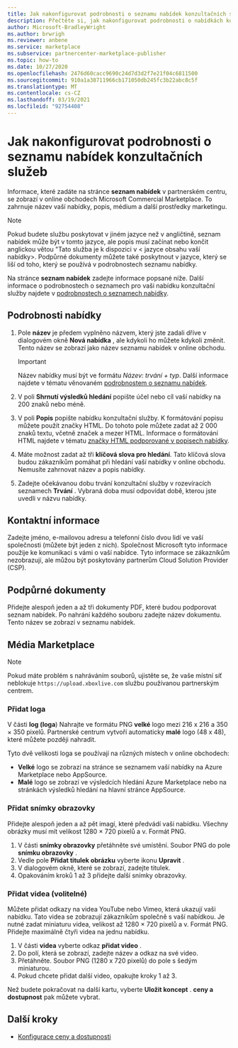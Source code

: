 ```yaml
---
title: Jak nakonfigurovat podrobnosti o seznamu nabídek konzultačních služeb v partnerském centru Microsoftu
description: Přečtěte si, jak nakonfigurovat podrobnosti o nabídkách konzultačních služeb na webu Microsoft Commercial Marketplace pomocí partnerského centra.
author: Microsoft-BradleyWright
ms.author: brwrigh
ms.reviewer: anbene
ms.service: marketplace
ms.subservice: partnercenter-marketplace-publisher
ms.topic: how-to
ms.date: 10/27/2020
ms.openlocfilehash: 2476d60cacc9690c24d7d3d2f7e21f04c6811500
ms.sourcegitcommit: 910a1a38711966cb171050db245fc3b22abc8c5f
ms.translationtype: MT
ms.contentlocale: cs-CZ
ms.lasthandoff: 03/19/2021
ms.locfileid: "92754408"
---
```

# <a name="how-to-configure-your-consulting-service-offer-listing-details"></a>Jak nakonfigurovat podrobnosti o seznamu nabídek konzultačních služeb

Informace, které zadáte na stránce **seznam nabídek** v partnerském centru, se zobrazí v online obchodech Microsoft Commercial Marketplace. To zahrnuje název vaší nabídky, popis, médium a další prostředky marketingu.

> [!NOTE]
> Pokud budete službu poskytovat v jiném jazyce než v angličtině, seznam nabídek může být v tomto jazyce, ale popis musí začínat nebo končit anglickou větou "Tato služba je k dispozici v &lt; jazyce obsahu vaší nabídky>. Podpůrné dokumenty můžete také poskytnout v jazyce, který se liší od toho, který se používá v podrobnostech seznamu nabídky.

Na stránce **seznam nabídek** zadejte informace popsané níže. Další informace o podrobnostech o seznamech pro vaši nabídku konzultační služby najdete v [podrobnostech o seznamech nabídky](./plan-consulting-service-offer.md#offer-listing-details).

## <a name="offer-details"></a>Podrobnosti nabídky

1.  Pole **název** je předem vyplněno názvem, který jste zadali dříve v dialogovém okně **Nová nabídka** , ale kdykoli ho můžete kdykoli změnit. Tento název se zobrazí jako název seznamu nabídek v online obchodu.

    > [!IMPORTANT]
    > Název nabídky musí být ve formátu *Název: trvání + typ*. Další informace najdete v tématu věnovaném [podrobnostem o seznamu nabídek](./plan-consulting-service-offer.md#offer-listing-details).

2. V poli **Shrnutí výsledků hledání** popište účel nebo cíl vaší nabídky na 200 znaků nebo méně.
3. V poli **Popis** popište nabídku konzultační služby. K formátování popisu můžete použít značky HTML. Do tohoto pole můžete zadat až 2 000 znaků textu, včetně značek a mezer HTML. Informace o formátování HTML najdete v tématu [značky HTML podporované v popisech nabídky](./supported-html-tags.md).
4. Máte možnost zadat až tři **klíčová slova pro hledání**. Tato klíčová slova budou zákazníkům pomáhat při hledání vaší nabídky v online obchodu. Nemusíte zahrnovat název a popis nabídky.
5. Zadejte očekávanou dobu trvání konzultační služby v rozevíracích seznamech **Trvání** . Vybraná doba musí odpovídat době, kterou jste uvedli v názvu nabídky.

## <a name="contact-information"></a>Kontaktní informace

Zadejte jméno, e-mailovou adresu a telefonní číslo dvou lidí ve vaší společnosti (můžete být jeden z nich). Společnost Microsoft tyto informace použije ke komunikaci s vámi o vaší nabídce. Tyto informace se zákazníkům nezobrazují, ale můžou být poskytovány partnerům Cloud Solution Provider (CSP).

## <a name="supporting-documents"></a>Podpůrné dokumenty

Přidejte alespoň jeden a až tři dokumenty PDF, které budou podporovat seznam nabídek. Po nahrání každého souboru zadejte název dokumentu. Tento název se zobrazí v seznamu nabídek.

## <a name="marketplace-media"></a>Média Marketplace

> [!NOTE]
> Pokud máte problém s nahráváním souborů, ujistěte se, že vaše místní síť neblokuje `https://upload.xboxlive.com` službu používanou partnerským centrem.

### <a name="add-logos"></a>Přidat loga

V části **log (loga**) Nahrajte ve formátu PNG **velké** logo mezi 216 x 216 a 350 × 350 pixelů. Partnerské centrum vytvoří automaticky **malé** logo (48 x 48), které můžete později nahradit.

Tyto dvě velikosti loga se používají na různých místech v online obchodech:

* **Velké** logo se zobrazí na stránce se seznamem vaší nabídky na Azure Marketplace nebo AppSource.
* **Malé** logo se zobrazí ve výsledcích hledání Azure Marketplace nebo na stránkách výsledků hledání na hlavní stránce AppSource.

### <a name="add-screenshots"></a>Přidat snímky obrazovky

Přidejte alespoň jeden a až pět imagí, které předvádí vaši nabídku. Všechny obrázky musí mít velikost 1280 × 720 pixelů a v. Formát PNG.

1. V části **snímky obrazovky** přetáhněte své umístění. Soubor PNG do pole **snímku obrazovky** .
2.  Vedle pole **Přidat titulek obrázku** vyberte ikonu **Upravit** .
3.  V dialogovém okně, které se zobrazí, zadejte titulek.
4.  Opakováním kroků 1 až 3 přidejte další snímky obrazovky.

### <a name="add-videos-optional"></a>Přidat videa (volitelné)

Můžete přidat odkazy na videa YouTube nebo Vimeo, která ukazují vaši nabídku. Tato videa se zobrazují zákazníkům společně s vaší nabídkou. Je nutné zadat miniaturu videa, velikost až 1280 × 720 pixelů a v. Formát PNG. Přidejte maximálně čtyři videa na jednu nabídku.

1.  V části **videa** vyberte odkaz **přidat video** .
2.  Do polí, která se zobrazí, zadejte název a odkaz na své video.
3.  Přetáhněte. Soubor PNG (1280 x 720 pixelů) do pole s šedým miniaturou.
4.  Pokud chcete přidat další video, opakujte kroky 1 až 3.

Než budete pokračovat na další kartu, vyberte **Uložit koncept** . **ceny a dostupnost** pak můžete vybrat.

## <a name="next-steps"></a>Další kroky

* [Konfigurace ceny a dostupnosti](create-consulting-service-pricing-availability.md)
